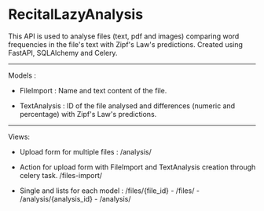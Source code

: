 # RecitalLazyAnalysis
This API is used to analyse files (text, pdf and images) comparing word frequencies in the file's text with Zipf's Law's predictions.
Created using FastAPI, SQLAlchemy and Celery.

---

Models :

  - FileImport : Name and text content of the file.

  - TextAnalysis : ID of the file analysed and differences (numeric and percentage) with Zipf's Law's predictions.

---

Views:

  - Upload form for multiple files : /analysis/
  
  - Action for upload form with FileImport and TextAnalysis creation through celery task. /files-import/

  - Single and lists for each model : /files/{file_id} - /files/ - /analysis/{analysis_id} - /analysis/
